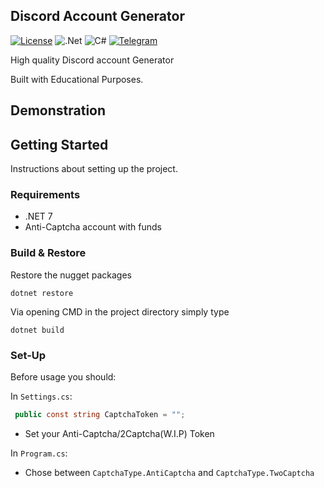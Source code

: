 ## Discord Account Generator
[![License](https://img.shields.io/badge/License-Apache_2.0-blue.svg)](https://opensource.org/licenses/Apache-2.0) ![.Net](https://img.shields.io/badge/.NET-5C2D91?style=for-the-badge&logo=.net&logoColor=white) ![C#](https://img.shields.io/badge/c%23-%23239120.svg?style=for-the-badge&logo=c-sharp&logoColor=white) [![Telegram](https://img.shields.io/badge/Telegram-2CA5E0?style=for-the-badge&logo=telegram&logoColor=white)](https://t.me/trollicus)

High quality Discord account Generator

Built with Educational Purposes.

## Demonstration

## Getting Started

Instructions about setting up the project.

### Requirements

* .NET 7
* Anti-Captcha account with funds


### Build & Restore

Restore the nugget packages

```
dotnet restore
```

Via opening CMD in the project directory simply type

```
dotnet build
```


### Set-Up

Before usage you should:

In `Settings.cs`:

```csharp 
 public const string CaptchaToken = ""; 
```

* Set your Anti-Captcha/2Captcha(W.I.P) Token

In `Program.cs`:

* Chose between `CaptchaType.AntiCaptcha` and `CaptchaType.TwoCaptcha`
